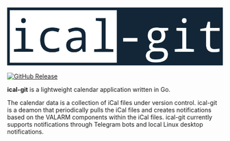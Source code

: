 <p align="center"><img alt="go-srs" src="logo.png"/></p>

[![GitHub Release](https://img.shields.io/badge/built_with-Go-00ADD8.svg?style=flat)]() 

**ical-git** is a lightweight calendar application written in Go. 

The calendar data is a collection of iCal files under version control. 
ical-git is a deamon that periodically pulls the iCal files and creates notifications based on the VALARM components within the iCal files. 
ical-git currently supports notifications through Telegram bots and local Linux desktop notifications.


